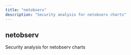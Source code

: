 ```yaml
---
title: "netobserv"
description: "Security analysis for netobserv charts"
---
```


## netobserv

Security analysis for netobserv charts
